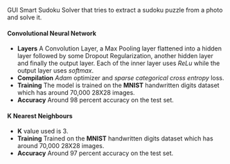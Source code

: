 

GUI Smart Sudoku Solver that tries to extract a sudoku puzzle from a photo and solve it.

#### Convolutional Neural Network

* **Layers** A Convolution Layer, a Max Pooling layer flattened into a hidden layer followed by some Dropout Regularization, another hidden layer and finally the output layer. Each of the inner layer uses *ReLu* while the output layer uses *softmax*.
* **Compilation** *Adam* optimizer and *sparse categorical cross entropy* loss.
* **Training** The model is trained on the **MNIST** handwritten digits dataset which has around 70,000 28X28 images.
* **Accuracy** Around 98 percent accuracy on the test set.

#### K Nearest Neighbours
* **K** value used is 3.
* **Training** Trained on the **MNIST** handwritten digits dataset which has around 70,000 28X28 images.
* **Accuracy** Around 97 percent accuracy on the test set.












